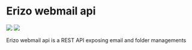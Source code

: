 Erizo webmail api
=================

<a href="https://travis-ci.org/erizo-fr/erizo-mail-server"><img src="https://travis-ci.org/erizo-fr/erizo-mail-server.svg?branch=master"/></a>
<a href="https://codeclimate.com/github/erizo-fr/erizo-mail-server"><img src="https://codeclimate.com/github/erizo-fr/erizo-mail-server/badges/gpa.svg"/></a>

Erizo webmail api is a REST API exposing email and folder managements
